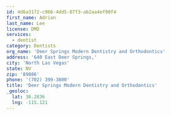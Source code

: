 ```yaml
---
id: 4d6a3172-c966-4dd5-87f3-ab2aa4ef90f4
first_name: Adrian
last_name: Lee
license: DMD
services:
  - dentist
category: Dentists
org_name: 'Deer Springs Modern Dentistry and Orthodontics'
address: '640 East Deer Springs,'
city: 'North Las Vegas'
state: NV
zip: '89086'
phone: '(702) 399-3800'
title: 'Deer Springs Modern Dentistry and Orthodontics'
_geoloc:
  lat: 36.2836
  lng: -115.121
---
```

